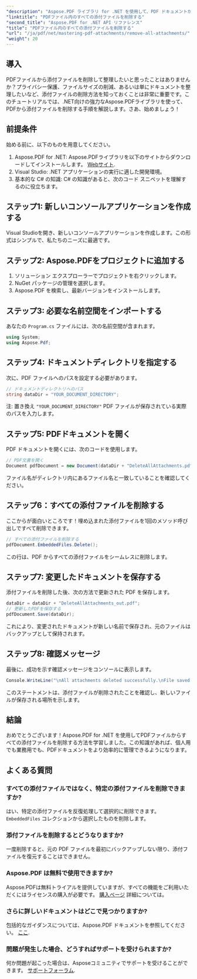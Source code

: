```yaml
---
"description": "Aspose.PDF ライブラリ for .NET を使用して、PDF ドキュメントから添付ファイルをすべて削除し、効率的にクリーンアップする方法を学びましょう。このステップバイステップのチュートリアルでは、セットアップから実行まで、すべてを網羅しています。"
"linktitle": "PDFファイル内のすべての添付ファイルを削除する"
"second_title": "Aspose.PDF for .NET API リファレンス"
"title": "PDFファイル内のすべての添付ファイルを削除する"
"url": "/ja/pdf/net/mastering-pdf-attachments/remove-all-attachments/"
"weight": 20
---
```


## 導入

PDFファイルから添付ファイルを削除して整理したいと思ったことはありませんか？プライバシー保護、ファイルサイズの削減、あるいは単にドキュメントを整理したいなど、添付ファイルの削除方法を知っておくことは非常に重要です。このチュートリアルでは、.NET向けの強力なAspose.PDFライブラリを使って、PDFから添付ファイルを削除する手順を解説します。さあ、始めましょう！

## 前提条件

始める前に、以下のものを用意してください。

1. Aspose.PDF for .NET: Aspose.PDFライブラリを以下のサイトからダウンロードしてインストールします。 [Webサイト](https://releases。aspose.com/pdf/net/).
2. Visual Studio: .NET アプリケーションの実行に適した開発環境。
3. 基本的な C# の知識: C# の知識があると、次のコード スニペットを理解するのに役立ちます。

## ステップ1: 新しいコンソールアプリケーションを作成する

Visual Studioを開き、新しいコンソールアプリケーションを作成します。この形式はシンプルで、私たちのニーズに最適です。

## ステップ2: Aspose.PDFをプロジェクトに追加する

1. ソリューション エクスプローラーでプロジェクトを右クリックします。
2. NuGet パッケージの管理を選択します。
3. Aspose.PDF を検索し、最新バージョンをインストールします。

## ステップ3: 必要な名前空間をインポートする

あなたの `Program.cs` ファイルには、次の名前空間が含まれます。

```csharp
using System;
using Aspose.Pdf;
```

## ステップ4: ドキュメントディレクトリを指定する

次に、PDF ファイルへのパスを設定する必要があります。

```csharp
// ドキュメントディレクトリへのパス
string dataDir = "YOUR_DOCUMENT_DIRECTORY";
```

注: 置き換え `"YOUR_DOCUMENT_DIRECTORY"` PDF ファイルが保存されている実際のパスを入力します。

## ステップ5: PDFドキュメントを開く

PDF ドキュメントを開くには、次のコードを使用します。

```csharp
// PDF文書を開く
Document pdfDocument = new Document(dataDir + "DeleteAllAttachments.pdf");
```

ファイル名がディレクトリ内にあるファイル名と一致していることを確認してください。

## ステップ6：すべての添付ファイルを削除する

ここからが面白いところです！埋め込まれた添付ファイルを1回のメソッド呼び出しですべて削除できます。

```csharp
// すべての添付ファイルを削除する
pdfDocument.EmbeddedFiles.Delete();
```

この行は、PDF からすべての添付ファイルをシームレスに削除します。

## ステップ7: 変更したドキュメントを保存する

添付ファイルを削除した後、次の方法で更新された PDF を保存します。

```csharp
dataDir = dataDir + "DeleteAllAttachments_out.pdf";
// 更新したPDFを保存する
pdfDocument.Save(dataDir);
```

これにより、変更されたドキュメントが新しい名前で保存され、元のファイルはバックアップとして保持されます。

## ステップ8: 確認メッセージ

最後に、成功を示す確認メッセージをコンソールに表示します。

```csharp
Console.WriteLine("\nAll attachments deleted successfully.\nFile saved at " + dataDir);
```

このステートメントは、添付ファイルが削除されたことを確認し、新しいファイルが保存される場所を示します。

## 結論

おめでとうございます！Aspose.PDF for .NET を使用してPDFファイルからすべての添付ファイルを削除する方法を学習しました。この知識があれば、個人用でも業務用でも、PDFドキュメントをより効率的に管理できるようになります。

## よくある質問

### すべての添付ファイルではなく、特定の添付ファイルを削除できますか?
はい、特定の添付ファイルを反復処理して選択的に削除できます。 `EmbeddedFiles` コレクションから選択したものを削除します。

### 添付ファイルを削除するとどうなりますか?
一度削除すると、元の PDF ファイルを最初にバックアップしない限り、添付ファイルを復元することはできません。

### Aspose.PDF は無料で使用できますか?
Aspose.PDFは無料トライアルを提供していますが、すべての機能をご利用いただくにはライセンスの購入が必要です。 [購入ページ](https://purchase.aspose.com/buy) 詳細については。

### さらに詳しいドキュメントはどこで見つかりますか?
包括的なガイダンスについては、Aspose.PDF ドキュメントを参照してください。 [ここ](https://reference。aspose.com/pdf/net/).

### 問題が発生した場合、どうすればサポートを受けられますか?
何か問題が起こった場合は、Asposeコミュニティでサポートを受けることができます。 [サポートフォーラム](https://forum。aspose.com/c/pdf/10).